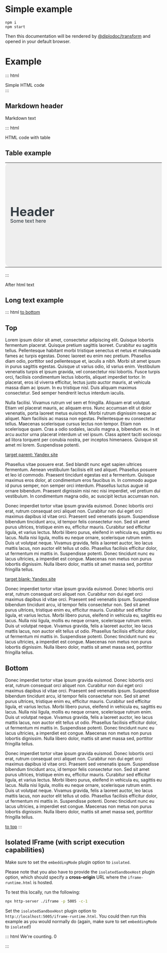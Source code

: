 # Simple example

```
npm i
npm start
```

Then this documentation will be rendered by [@diplodoc/transform](https://github.com/diplodoc-platform/transform) and opened in your default browser.

# Example

::: html
<div>Simple HTML code</div>
:::

## Markdown header
Markdown text

::: html
<div>HTML code with table</div>
<style>
/*****************/
/***  header   ***/
/*****************/
.header {
    background: #EEE;
    border-radius: 16px;
    font-size: 40px;
    line-height: 40px;
    padding:16px;
    box-sizing: border-box;
    color: #363E45;
    height:335px;
}
.text_header { font-size:16px; line-height:120%; font-weight:500; }

</style>

<h2>Table example</h2>
<!----------------->
<!--   header   --->
<!----------------->
<table width="100%">
    <tr>
        <td width="74%" class="header">
            <div style="width:720px">
                <strong>Header</strong>
                <div class="text_header" style="width:520px">Some text here</div>
            </div>
        </td>
        <td width="1%" style="padding-left:6px"></td>
        <td width="25%" style="min-width:300px"></td>
    </tr>
</table>

:::

After html text

## Long text example

::: html
    <a href="#bottom">to bottom</a>
    <h2 id="top">Top</h2>
    <p>Lorem ipsum dolor sit amet, consectetur adipiscing elit. Quisque lobortis fermentum placerat. Quisque pretium sagittis laoreet. Curabitur eu sagittis tellus. Pellentesque habitant morbi tristique senectus et netus et malesuada fames ac turpis egestas. Donec laoreet eu enim nec pretium. Phasellus diam odio, porttitor sed pellentesque et, iaculis a nibh. Morbi sit amet ipsum in purus sagittis egestas. Quisque ut varius odio, id varius enim. Vestibulum venenatis turpis et ipsum gravida, vel consectetur nisi lobortis. Fusce turpis orci, facilisis condimentum lectus lobortis, aliquet imperdiet tortor. In placerat, eros id viverra efficitur, lectus justo auctor mauris, at vehicula massa diam ac ipsum. In eu tristique nisl. Duis aliquam maximus consectetur. Sed semper hendrerit lectus interdum iaculis.</p>
    <p>Nulla facilisi. Vivamus rutrum vel sem et fringilla. Aliquam erat volutpat. Etiam vel placerat mauris, ac aliquam eros. Nunc accumsan elit ut dolor venenatis, porta laoreet metus euismod. Morbi rutrum dignissim neque ac aliquet. Nam facilisis ac massa non egestas. Pellentesque eu consectetur tellus. Maecenas scelerisque cursus lectus non tempor. Etiam non scelerisque quam. Cras a odio sodales, iaculis magna a, bibendum ex. In et arcu auctor urna placerat interdum ut vel ipsum. Class aptent taciti sociosqu ad litora torquent per conubia nostra, per inceptos himenaeos. Quisque sit amet mi lorem. Suspendisse potenti.</p>
    <a href="https://yandex.com">target parent: Yandex site</a>
    <p>Phasellus vitae posuere erat. Sed blandit nunc eget sapien ultrices fermentum. Aenean vestibulum facilisis elit sed aliquet. Phasellus posuere et leo id commodo. Praesent tincidunt egestas est a fermentum. Quisque maximus eros dolor, at condimentum eros faucibus in. In commodo augue id purus semper, non semper orci interdum. Phasellus luctus augue id ornare bibendum. Praesent dignissim nisi nec nisi imperdiet, vel pretium dui vestibulum. In condimentum magna odio, ac suscipit lectus accumsan non.</p>
    <p>Donec imperdiet tortor vitae ipsum gravida euismod. Donec lobortis orci erat, rutrum consequat orci aliquet non. Curabitur non dui eget orci maximus dapibus id vitae orci. Praesent sed venenatis ipsum. Suspendisse bibendum tincidunt arcu, id tempor felis consectetur non. Sed sit amet purus ultrices, tristique enim eu, efficitur mauris. Curabitur sed efficitur ligula, et varius lectus. Morbi libero purus, eleifend in vehicula eu, sagittis eu lacus. Nulla nisi ligula, mollis eu neque ornare, scelerisque rutrum enim. Duis ut volutpat neque. Vivamus gravida, felis a laoreet auctor, leo lacus mattis lacus, non auctor elit tellus ut odio. Phasellus facilisis efficitur dolor, ut fermentum mi mattis in. Suspendisse potenti. Donec tincidunt nunc eu lacus ultricies, a imperdiet est congue. Maecenas non metus non purus lobortis dignissim. Nulla libero dolor, mattis sit amet massa sed, porttitor fringilla tellus.</p>
    <a target="_blank" href="https://yandex.com">target blank: Yandex site</a>
    <p>Donec imperdiet tortor vitae ipsum gravida euismod. Donec lobortis orci erat, rutrum consequat orci aliquet non. Curabitur non dui eget orci maximus dapibus id vitae orci. Praesent sed venenatis ipsum. Suspendisse bibendum tincidunt arcu, id tempor felis consectetur non. Sed sit amet purus ultrices, tristique enim eu, efficitur mauris. Curabitur sed efficitur ligula, et varius lectus. Morbi libero purus, eleifend in vehicula eu, sagittis eu lacus. Nulla nisi ligula, mollis eu neque ornare, scelerisque rutrum enim. Duis ut volutpat neque. Vivamus gravida, felis a laoreet auctor, leo lacus mattis lacus, non auctor elit tellus ut odio. Phasellus facilisis efficitur dolor, ut fermentum mi mattis in. Suspendisse potenti. Donec tincidunt nunc eu lacus ultricies, a imperdiet est congue. Maecenas non metus non purus lobortis dignissim. Nulla libero dolor, mattis sit amet massa sed, porttitor fringilla tellus.</p>
    <h2 id="bottom">Bottom</h2>
    <p>Donec imperdiet tortor vitae ipsum gravida euismod. Donec lobortis orci erat, rutrum consequat orci aliquet non. Curabitur non dui eget orci maximus dapibus id vitae orci. Praesent sed venenatis ipsum. Suspendisse bibendum tincidunt arcu, id tempor felis consectetur non. Sed sit amet purus ultrices, tristique enim eu, efficitur mauris. Curabitur sed efficitur ligula, et varius lectus. Morbi libero purus, eleifend in vehicula eu, sagittis eu lacus. Nulla nisi ligula, mollis eu neque ornare, scelerisque rutrum enim. Duis ut volutpat neque. Vivamus gravida, felis a laoreet auctor, leo lacus mattis lacus, non auctor elit tellus ut odio. Phasellus facilisis efficitur dolor, ut fermentum mi mattis in. Suspendisse potenti. Donec tincidunt nunc eu lacus ultricies, a imperdiet est congue. Maecenas non metus non purus lobortis dignissim. Nulla libero dolor, mattis sit amet massa sed, porttitor fringilla tellus.</p>
    <p>Donec imperdiet tortor vitae ipsum gravida euismod. Donec lobortis orci erat, rutrum consequat orci aliquet non. Curabitur non dui eget orci maximus dapibus id vitae orci. Praesent sed venenatis ipsum. Suspendisse bibendum tincidunt arcu, id tempor felis consectetur non. Sed sit amet purus ultrices, tristique enim eu, efficitur mauris. Curabitur sed efficitur ligula, et varius lectus. Morbi libero purus, eleifend in vehicula eu, sagittis eu lacus. Nulla nisi ligula, mollis eu neque ornare, scelerisque rutrum enim. Duis ut volutpat neque. Vivamus gravida, felis a laoreet auctor, leo lacus mattis lacus, non auctor elit tellus ut odio. Phasellus facilisis efficitur dolor, ut fermentum mi mattis in. Suspendisse potenti. Donec tincidunt nunc eu lacus ultricies, a imperdiet est congue. Maecenas non metus non purus lobortis dignissim. Nulla libero dolor, mattis sit amet massa sed, porttitor fringilla tellus.</p>
    <a href="#top">to top</a>
:::

## Isolated IFrame (with script execution capabilities)

Make sure to set the `embeddingMode` plugin option to `isolated`.

Please note that you also have to provide the `isolatedSandboxHost` plugin option, which should specify a **cross-origin** URL where the `iframe-runtime.html` is hosted.

To test this locally, run the following:

```bash
npx http-server ./iframe -p 5005 -c-1
```

Set the `isolatedSandboxHost` plugin option to `http://localhost:5005/iframe-runtime.html`. You could then run this example as you would normally do (again, make sure to set `embeddingMode` to `isolated`!)

::: html
We're counting. <span id="counter">0</span>

<script>
    const el = document.querySelector('#counter');

    window.setInterval(() => el.textContent = Number(el.textContent) + 1, 1000);
</script>
:::
